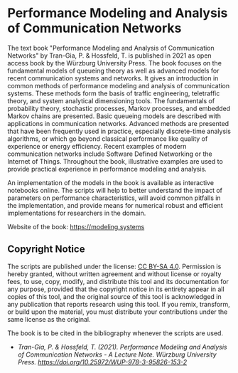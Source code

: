 # Performance Modeling and Analysis of Communication Networks

The text book "Performance Modeling and Analysis of Communication Networks" by Tran-Gia, P. & Hossfeld, T. is published in 2021 as open access book by the Würzburg University Press. The book focuses on the fundamental models of queueing theory as well as advanced models for recent communication systems and networks. It gives an introduction in common methods of performance modeling and analysis of communication systems. These methods form the basis of traffic engineering, teletraffic theory, and system analytical dimensioning tools. The fundamentals of probability theory, stochastic processes, Markov processes, and embedded Markov chains are presented. Basic queueing models are described with applications in communication networks. Advanced methods are presented that have been frequently used in practice, especially discrete-time analysis algorithms, or which go beyond classical performance like quality of experience or energy efficiency. Recent examples of modern communication networks include Software Defined Networking or the Internet of Things. Throughout the book, illustrative examples are used to provide practical experience in performance modeling and analysis.

An implementation of the models in the book is available as interactive notebooks online. The scripts will help to better understand the impact of parameters on performance characteristics, will avoid common pitfalls in the implementation, and provide means for numerical robust and efficient implementations for researchers in the domain.

Website of the book:
https://modeling.systems

##  Copyright Notice
The scripts are published under the license: [CC BY-SA 4.0](https://creativecommons.org/licenses/by-sa/4.0/).
Permission is hereby granted, without written agreement and without license or royalty fees, to use, copy, modify, and distribute this tool and its documentation for any purpose, provided that the copyright notice in its entirety appear in all copies of this tool, and the original source of this tool is acknowledged in any publication that reports research using this tool. If you remix, transform, or build upon the material, you must distribute your contributions under the same license as the original.

The book is to be cited in the bibliography whenever the scripts are used. 
- *Tran-Gia, P. & Hossfeld, T. (2021). Performance Modeling and Analysis of Communication Networks - A Lecture Note. Würzburg University Press. https://doi.org/10.25972/WUP-978-3-95826-153-2*
